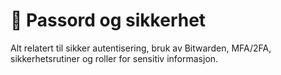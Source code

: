 # 🔐 Passord og sikkerhet

Alt relatert til sikker autentisering, bruk av Bitwarden, MFA/2FA, sikkerhetsrutiner og roller for sensitiv informasjon.